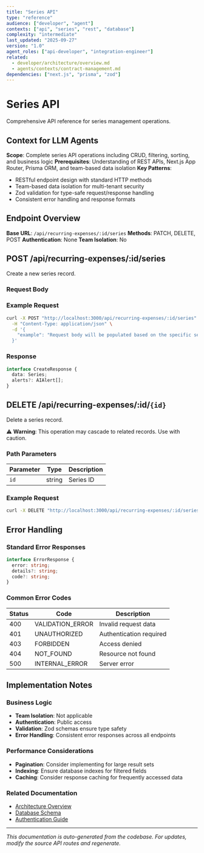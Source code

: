 ```yaml
---
title: "Series API"
type: "reference"
audience: ["developer", "agent"]
contexts: ["api", "series", "rest", "database"]
complexity: "intermediate"
last_updated: "2025-09-27"
version: "1.0"
agent_roles: ["api-developer", "integration-engineer"]
related:
  - developer/architecture/overview.md
  - agents/contexts/contract-management.md
dependencies: ["next.js", "prisma", "zod"]
---
```


# Series API

Comprehensive API reference for series management operations.

## Context for LLM Agents

**Scope**: Complete series API operations including CRUD, filtering, sorting, and business logic
**Prerequisites**: Understanding of REST APIs, Next.js App Router, Prisma ORM, and team-based data isolation
**Key Patterns**:
- RESTful endpoint design with standard HTTP methods
- Team-based data isolation for multi-tenant security
- Zod validation for type-safe request/response handling
- Consistent error handling and response formats


## Endpoint Overview

**Base URL**: `/api/recurring-expenses/:id/series`
**Methods**: PATCH, DELETE, POST
**Authentication**: None
**Team Isolation**: No




## POST /api/recurring-expenses/:id/series

Create a new series record.

### Request Body



### Example Request

```bash
curl -X POST "http://localhost:3000/api/recurring-expenses/:id/series" \
  -H "Content-Type: application/json" \
  -d '{
    "example": "Request body will be populated based on the specific series schema"
  }'
```

### Response

```typescript
interface CreateResponse {
  data: Series;
  alerts?: AIAlert[];
}
```





## DELETE /api/recurring-expenses/:id/`{id}`

Delete a series record.

⚠️ **Warning**: This operation may cascade to related records. Use with caution.

### Path Parameters

| Parameter | Type | Description |
|-----------|------|-------------|
| `id` | string | Series ID |

### Example Request

```bash
curl -X DELETE "http://localhost:3000/api/recurring-expenses/:id/series/clx123456789"
```


## Error Handling

### Standard Error Responses

```typescript
interface ErrorResponse {
  error: string;
  details?: string;
  code?: string;
}
```

### Common Error Codes

| Status | Code | Description |
|--------|------|-------------|
| 400 | VALIDATION_ERROR | Invalid request data |
| 401 | UNAUTHORIZED | Authentication required |
| 403 | FORBIDDEN | Access denied |
| 404 | NOT_FOUND | Resource not found |
| 500 | INTERNAL_ERROR | Server error |



## Implementation Notes

### Business Logic
- **Team Isolation**: Not applicable
- **Authentication**: Public access
- **Validation**: Zod schemas ensure type safety
- **Error Handling**: Consistent error responses across all endpoints

### Performance Considerations
- **Pagination**: Consider implementing for large result sets
- **Indexing**: Ensure database indexes for filtered fields
- **Caching**: Consider response caching for frequently accessed data

### Related Documentation
- [Architecture Overview](../../developer/architecture/overview.md)
- [Database Schema](../../developer/architecture/database.md)
- [Authentication Guide](../../developer/authentication.md)

---

*This documentation is auto-generated from the codebase. For updates, modify the source API routes and regenerate.*